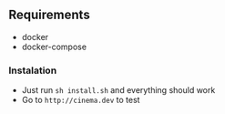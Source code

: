 
## Requirements
* docker
* docker-compose

### Instalation
* Just run ```sh install.sh``` and everything should work
* Go to ```http://cinema.dev``` to test
